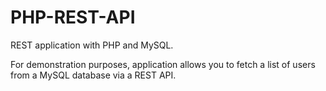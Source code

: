 # PHP-REST-API

REST application with PHP and MySQL.

For demonstration purposes, application allows you to fetch a list of users from a MySQL database via a REST API.

